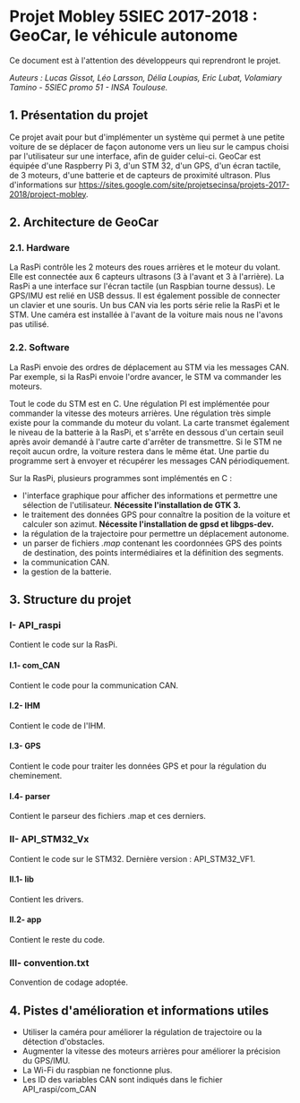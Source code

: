 # Projet Mobley 5SIEC 2017-2018 : GeoCar, le véhicule autonome


Ce document est à l'attention des développeurs qui reprendront le projet.


*Auteurs : Lucas Gissot, Léo Larsson, Délia Loupias, Eric Lubat, Volamiary Tamino - 5SIEC promo 51 - INSA Toulouse.*

## 1. Présentation du projet

Ce projet avait pour but d'implémenter un système qui permet à une petite voiture de se déplacer de façon autonome vers un lieu sur le campus choisi par l'utilisateur sur une interface, afin de guider celui-ci. GeoCar est équipée d'une Raspberry Pi 3, d'un STM 32, d'un GPS, d'un écran tactile, de 3 moteurs, d'une batterie et de capteurs de proximité ultrason. Plus d'informations sur <https://sites.google.com/site/projetsecinsa/projets-2017-2018/project-mobley>.

## 2. Architecture de GeoCar

### 2.1. Hardware

La RasPi contrôle les 2 moteurs des roues arrières et le moteur du volant. Elle est connectée aux 6 capteurs ultrasons (3 à l'avant et 3 à l'arrière). La RasPi a une interface sur l'écran tactile (un Raspbian tourne dessus). Le GPS/IMU est relié en USB dessus. Il est également possible de connecter un clavier et une souris. Un bus CAN via les ports série relie la RasPi et le STM.
Une caméra est installée à l'avant de la voiture mais nous ne l'avons pas utilisé.

### 2.2. Software

La RasPi envoie des ordres de déplacement au STM via les messages CAN. Par exemple, si la RasPi envoie l'ordre avancer, le STM va commander les moteurs.


Tout le code du STM est en C. Une régulation PI est implémentée pour commander la vitesse des moteurs arrières. Une régulation très simple existe pour la commande du moteur du volant. La carte transmet également le niveau de la batterie à la RasPi, et s'arrête en dessous d'un certain seuil après avoir demandé à l'autre carte d'arrêter de transmettre. Si le STM ne reçoit aucun ordre, la voiture restera dans le même état. Une partie du programme sert à envoyer et récupérer les messages CAN périodiquement.


Sur la RasPi, plusieurs programmes sont implémentés en C :
- l'interface graphique pour afficher des informations et permettre une sélection de l'utilisateur. **Nécessite l'installation de GTK 3.**
- le traitement des données GPS pour connaître la position de la voiture et calculer son azimut. **Nécessite l'installation de gpsd et libgps-dev.**
- la régulation de la trajectoire pour permettre un déplacement autonome.
- un parser de fichiers *.map* contenant les coordonnées GPS des points de destination, des points intermédiaires et la définition des segments.
- la communication CAN.
- la gestion de la batterie.

## 3. Structure du projet

### I- API_raspi

Contient le code sur la RasPi.

#### I.1- com_CAN

Contient le code pour la communication CAN.

#### I.2- IHM

Contient le code de l'IHM.

#### I.3- GPS

Contient le code pour traiter les données GPS et pour la régulation du cheminement.

#### I.4- parser

Contient le parseur des fichiers .map et ces derniers.

### II- API_STM32_Vx

Contient le code sur le STM32. Dernière version : API_STM32_VF1.

#### II.1- lib

Contient les drivers.

#### II.2- app

Contient le reste du code.

### III- convention.txt

Convention de codage adoptée.

## 4. Pistes d'amélioration et informations utiles

- Utiliser la caméra pour améliorer la régulation de trajectoire ou la détection d'obstacles.
- Augmenter la vitesse des moteurs arrières pour améliorer la précision du GPS/IMU.
- La Wi-Fi du raspbian ne fonctionne plus.
- Les ID des variables CAN sont indiqués dans le fichier API\_raspi/com\_CAN
